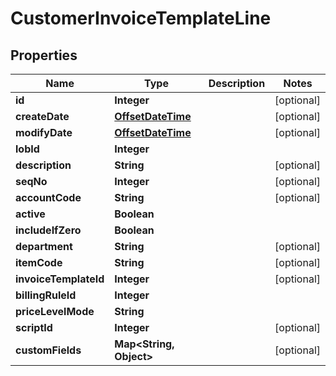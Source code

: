 
# CustomerInvoiceTemplateLine

## Properties
Name | Type | Description | Notes
------------ | ------------- | ------------- | -------------
**id** | **Integer** |  |  [optional]
**createDate** | [**OffsetDateTime**](OffsetDateTime.md) |  |  [optional]
**modifyDate** | [**OffsetDateTime**](OffsetDateTime.md) |  |  [optional]
**lobId** | **Integer** |  | 
**description** | **String** |  |  [optional]
**seqNo** | **Integer** |  |  [optional]
**accountCode** | **String** |  |  [optional]
**active** | **Boolean** |  | 
**includeIfZero** | **Boolean** |  | 
**department** | **String** |  |  [optional]
**itemCode** | **String** |  |  [optional]
**invoiceTemplateId** | **Integer** |  |  [optional]
**billingRuleId** | **Integer** |  | 
**priceLevelMode** | **String** |  | 
**scriptId** | **Integer** |  |  [optional]
**customFields** | **Map&lt;String, Object&gt;** |  |  [optional]



